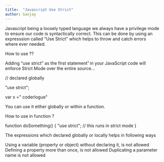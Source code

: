 ```yaml
---
title:  "Javascript Use Strict"
author: Sanjay
---
```


Javascript being a loosely typed language we always have a privilege mode to ensure our code is syntactically correct.
This can be done by using  an expresssion called "Use Strict" which helps to throw and catch errors where ever needed.


How to use ??

Adding “use strict” as the first statement¹ in your JavaScript code will enforce Strict Mode over the entire source…


// declared globally 

"use strict";

var x =" coderlogue"

You can use it either globally or within a function. 

How to use in function ?

function doSomething() {
    "use strict";
    // this runs in strict mode
}


The expressions which declared globally or locally  helps in following ways 

Using a variable (property or object) without declaring it, is not allowed
Defining a property more than once, is not allowed
Duplicating a parameter name is not allowed

